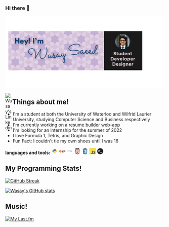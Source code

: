 ### Hi there 👋

<!--
**wasaysir/wasaysir** is a ✨ _special_ ✨ repository because its `README.md` (this file) appears on your GitHub profile.

Here are some ideas to get you started:

- 🔭 I’m currently working on ...
- 🌱 I’m currently learning ...
- 👯 I’m looking to collaborate on ...
- 🤔 I’m looking for help with ...
- 💬 Ask me about ...
- 📫 How to reach me: ...
- 😄 Pronouns: ...
- ⚡ Fun fact: ...
-->

[![Header](https://github.com/wasaysir/wasaysir/blob/main/Github-Header.png "Header")](https://wasaysir.github.io/personal-website/)

<a href="https://www.linkedin.com/in/wasay-saeed-3780ab164/">
  <img align="left" alt="Wasay's Linkedin" width="22px" src="https://raw.githubusercontent.com/peterthehan/peterthehan/master/assets/linkedin.svg" />
</a>

## Things about me!

- I'm a student at both the University of Waterloo and Wilfrid Laurier University, studying Computer Science and Business respectively
- I'm currently working on a resume builder web-app
- I'm looking for an internship for the summer of 2022
- I love Formula 1, Tetris, and Graphic Design
- Fun Fact: I couldn't tie my own shoes until I was 16

**languages and tools:**
<code><img height="20" src="https://raw.githubusercontent.com/github/explore/80688e429a7d4ef2fca1e82350fe8e3517d3494d/topics/python/python.png"></code>
<code><img height="20" src="https://raw.githubusercontent.com/github/explore/80688e429a7d4ef2fca1e82350fe8e3517d3494d/topics/git/git.png"></code>
<code><img height="20" src="https://raw.githubusercontent.com/github/explore/80688e429a7d4ef2fca1e82350fe8e3517d3494d/topics/java/java.png"></code>
<code><img height="20" src="https://raw.githubusercontent.com/github/explore/80688e429a7d4ef2fca1e82350fe8e3517d3494d/topics/html/html.png"></code>
<code><img height="20" src="https://raw.githubusercontent.com/github/explore/80688e429a7d4ef2fca1e82350fe8e3517d3494d/topics/css/css.png"></code>
<code><img height="20" src="https://raw.githubusercontent.com/github/explore/80688e429a7d4ef2fca1e82350fe8e3517d3494d/topics/javascript/javascript.png"></code>
<code><img height="20" src="https://raw.githubusercontent.com/github/explore/80688e429a7d4ef2fca1e82350fe8e3517d3494d/topics/terminal/terminal.png"></code>

## My Programming Stats!

[![GitHub Streak](http://github-readme-streak-stats.herokuapp.com?user=wasaysir&theme=react&hide_border=true&date_format=M%20j%5B%2C%20Y%5D&background=070443&stroke=070443&ring=FF0000&fire=FF0000&currStreakNum=FFFFFF&sideNums=FFFFFF&currStreakLabel=FFFFFF&sideLabels=FFFFFF&dates=FFFFFF78)](https://git.io/streak-stats)

[![Wasay's GitHub stats](https://github-readme-stats.vercel.app/api?username=wasaysir&text_color=FFFFFF&title_color=FF0000&bg_color=DEG,070443,070443&show_icons=true&count_private=true&hide_border=true)](https://github.com/anuraghazra/github-readme-stats)

## Music!

<a href="https://www.last.fm/user/orangekhfalifa">
  <img src="https://lastfm-recently-played.vercel.app/api?user=orangekhalifa&count=3" alt="My Last.fm" />
</a>
